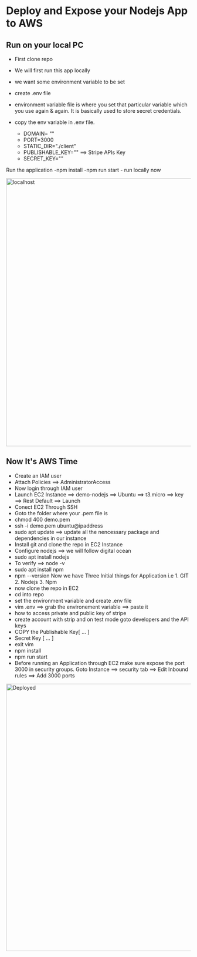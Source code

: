 # Deploy and Expose your Nodejs App to AWS

## Run on your local PC
- First clone repo
- We will first run this app locally 
- we want some environment variable to be set
- create .env file 
 - environment variable file is where you set that particular variable which you use again & again. It is basically used to store secret credentials.
- copy the env variable in .env file.

	- DOMAIN= "" 
	- PORT=3000
	- STATIC_DIR="./client"
	- PUBLISHABLE_KEY="" ==> Stripe APIs Key
	- SECRET_KEY=""

Run the application
	-npm install 
	-npm run start
	- run locally now

<img width="1366" height="730" alt="localhost" src="https://github.com/user-attachments/assets/ddc012dc-af49-44e5-9b2b-a27f4b948484" />


## Now It's AWS Time
- Create an IAM user
- Attach Policies ==> AdministratorAccess
- Now login through IAM user
- Launch EC2 Instance ==> demo-nodejs ==> Ubuntu ==> t3.micro ==> key ==> Rest    Default ==> Launch  
- Conect EC2 Through SSH
- Goto the folder where your .pem file is
- chmod 400 demo.pem
- ssh -i demo.pem ubuntu@ipaddress
- sudo apt update ==> update all the nencessary package and dependencies in our instance
- Install git and clone the repo in EC2 Instance
- Configure nodejs ==> we will follow digital ocean
- sudo apt install nodejs
- To verify ==> node -v
- sudo apt install npm
- npm --version
Now we have Three Initial things for Application i.e 1. GIT 2. Nodejs 3. Npm
- now clone the repo in EC2 
- cd into repo
- set the environment variable and create .env file
- vim .env ==> grab the environement variable ==> paste it
- how to access private and public key of stripe
- create account with strip and on test mode goto developers and the API keys
- COPY the Publishable Key[ ... ]
- Secret Key [ ... ]
- exit vim 
- npm install
- npm run start
- Before running an Application through EC2 make sure expose the port 3000 in security groups. Goto Instance ==> security tab ==> Edit Inbound rules ==> Add       3000 ports

<img width="1366" height="728" alt="Deployed" src="https://github.com/user-attachments/assets/db6c01f0-2f5c-444d-8537-4578c1ab4a01" />




























